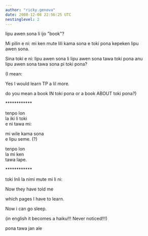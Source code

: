 ```yaml
---
author: "ricky.genova"
date: 2008-12-08 22:56:25 UTC
nestinglevel: 2
---
```

lipu awen sona li ijo "book"?  
  
Mi pilin e ni: mi ken mute lili kama sona e toki pona kepeken lipu  
awen sona.  
  
Sina toki e ni: lipu awen sona li lipu awen sona tawa toki pona anu  
lipu awen sona tawa sona pi toki pona?  
  
(I mean:  
  
Yes I would learn TP a lil more.  
  
do you mean a book IN toki pona or a book ABOUT toki pona?)  
  
  
\*\*\*\*\*\*\*\*\*\*\*\*  
  
tenpo lon  
la iki li toki  
e ni tawa mi:  
  
mi wile kama sona  
e lipu seme. (?)  
  
tenpo lon  
la mi ken  
tawa lape.  
  
\*\*\*\*\*\*\*\*\*\*\*\*  
  
toki Inli la nimi mute mi li ni:  
  
  
Now they have told me  
  
which pages I have to learn.  
  
Now i can go sleep.  
  
  
(in english it becomes a haiku!!! Never noticed!!!)  
  
  
pona tawa jan ale
